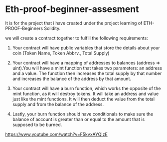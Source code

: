 # Eth-proof-beginner-assesment
It is for the project that i have created under the project learning of ETH-PROOF-Beginners Solidity.

we will create a contract together to fulfill the following requirements:

1. Your contract will have public variables that store the details about your coin (Token Name, Token Abbrv., Total Supply)

2. Your contract will have a mapping of addresses to balances (address => uint).You will have a mint function that takes two parameters: an address and a value. The function then increases the total supply by that number and increases the balance of the address by that amount.

3. Your contract will have a burn function, which works the opposite of the mint function, as it will destroy tokens. It will take an address and value just like the mint functions. It will then deduct the value from the total supply and from the balance of the address.
  
4. Lastly, your burn function should have conditionals to make sure the balance of account is greater than or equal to the amount that is supposed to be burned.

https://www.youtube.com/watch?v=F5kvxAYQIzE
